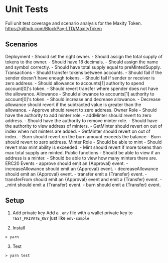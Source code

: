 # Unit Tests

Full unit test coverage and scenario analysis for the Maxity Token.
https://github.com/BlockPay-LTD/MaxityToken

## Scenarios

Deployment
    - Should set the right owner. 
    - Should assign the total supply of tokens to the owner.
    - Should have 18 decimals. 
    - Should assign the name and symbol correctly. 
    - Should have total supply equal to preMintedSupply. 
Transactions
    - Should transfer tokens between accounts. 
    - Should fail if the sender doesn't have enough tokens. 
    - Should fail if sender or receiver is zero address. 
    - Should allowance to accounts[1] authority to spend account[0]'s token. 
    - Should revert transfer where spender does not have the allowance. 
Allowance
    - Should allowance to accounts[1] authority to account[0]'s token.
    - Should increase and decrease allowance. 
    - Decrease allowance should revert if the subtracted value is greater than the allowance. 
    - Approve should revert to zero address. 
Owner Role
    - Should have the authority to add minter role. 
    - addMinter should revert to zero address. 
    - Should have the authority to remove minter role. 
    - Should have the authority to view address of minters. 
    - GetMinter should revert on out of index when not minters are added.
    - GetMinter should revert on out of index. 
    - Burn should revert on the burn amount exceeds the balance 
    - Burn should revert to zero address.
Minter Role
    - Should be able to mint 
    - Should revert max mint ability is exceeded. 
    - Mint should revert if more tokens than max total supply are minted. 
Public functions
    - Should be able to view if an address is a minter. 
    - Should be able to view how many minters there are. 
ERC20 Events
    - approve should emit an {Approval} event. 
    - increaseAllowance should emit an {Approval} event. 
    - decreaseAllowance should emit an {Approval} event. 
    - transfer emit a {Transfer} event. 
    - transferFrom should emit an {Approval} event and emit a {Transfer} event. 
    - _mint should emit a {Transfer} event.
    - burn should emit a {Transfer} event. 

## Setup

1. Add private key Add a `.env` file with a wallet private key to
   `TEST_PRIVATE_KEY` just like `env-sample`

2. Install

```
> yarn
```

3. Test

```
> yarn test
```